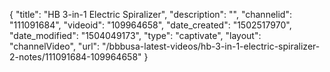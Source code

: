 {
    "title": "HB 3-in-1 Electric Spiralizer",
    "description": "",
    "channelid": "111091684",
    "videoid": "109964658",
    "date_created": "1502517970",
    "date_modified": "1504049173",
    "type": "captivate",
    "layout": "channelVideo",
    "url": "\/bbbusa-latest-videos\/hb-3-in-1-electric-spiralizer-2-notes\/111091684-109964658"
}